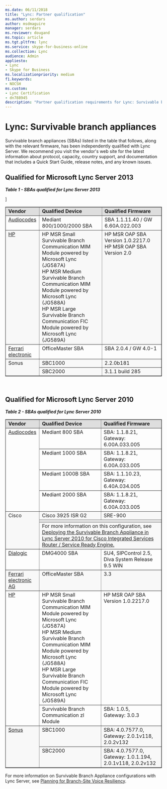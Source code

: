 ```yaml
---
ms.date: 06/11/2018
title: "Lync: Partner qualification"
ms.author: serdars
author: msdmaguire
manager: serdars
ms.reviewer: dougand
ms.topic: article
ms.tgt.pltfrm: lync
ms.service: skype-for-business-online
ms.collection: Lync
audience: Admin
appliesto:
- Lync
- Skype for Business
ms.localizationpriority: medium
f1.keywords:
- NOCSH
ms.custom:
- Lync Certification
- dn788945
description: "Partner qualification requirements for Lync: Survivable branch appliances."
---
```


# Lync: Survivable branch appliances

Survivable branch appliances (SBAs) listed in the table that follows, along with the relevant firmware, has been independently qualified with Lync Server. We recommend you visit the vendor's web site for the latest information about protocol, capacity, country support, and documentation that includes a Quick Start Guide, release notes, and any known issues.

## Qualified for Microsoft Lync Server 2013

***Table 1 - SBAs qualified for Lync Server 2013***
<table border="1" cellpadding="5" cellspacing="" class="grid" width="100%">]
    <colgroup>
        <col width="115" />
        <col width="500" />
        <col width="480" />
    </colgroup>
    <tr align="left" bgcolor="#DEDEDE" valign="top">
        <td><strong>Vendor</strong></td>
        <td><strong>Qualified Device</strong></td>
        <td><strong>Qualified Firmware</strong></td>
    </tr>
    <tr align="left" valign="top">
        <td><a href="https://www.audiocodes.com/">Audiocodes</a></td>
        <td>Mediant 800/1000/2000 SBA</td>
        <td>SBA 1.1.11.40 / GW 6.60A.022.003</td>
    </tr>
    <tr align="left" bgcolor="#F8F8F8" valign="top">
        <td><a href="https://www.hp.com">HP</a></td>
        <td>HP MSR Small Survivable Branch Communication MIM Module powered by Microsoft Lync (JG587A) <br />HP MSR Medium Survivable Branch Communication MIM Module powered by Microsoft Lync (JG588A) <br />HP MSR Large Survivable Branch Communication FIC Module powered by Microsoft Lync (JG589A)</td>
        <td>HP MSR OAP SBA Version 1.0.2217.0<br />HP MSR OAP SBA Version 2.0</td>
    </tr>
    <tr align="left" valign="top">
        <td><a href="https://www.f5.com/partners/technology-alliances/microsoft">Ferrari electronic</a></td>
        <td>OfficeMaster SBA</td>
        <td>SBA 2.0.4 / GW 4.0-1</td>
    </tr>
    <tr align="left" bgcolor="#F8F8F8" valign="top">
        <td rowspan="2">Sonus</td>
        <td>SBC1000</td>
        <td>2.2.0b181</td>
    </tr>
    <tr align="left" bgcolor="#F8F8F8" valign="top">
        <td>SBC2000</td>
        <td>3.1.1 build 285</td>
    </tr>
</table><br/>

## Qualified for Microsoft Lync Server 2010

***Table 2 - SBAs qualified for Lync Server 2010***
<table border="1" cellpadding="5" cellspacing="" class="grid" width="100%">
    <colgroup>
        <col width="115" />
        <col width="500" />
        <col width="480" />
    </colgroup>
    <tr align="left" bgcolor="#DEDEDE" valign="top">
        <td><strong>Vendor</strong></td>
        <td><strong>Qualified Device</strong></td>
        <td><strong>Qualified Firmware</strong></td>
    </tr>
    <tr align="left" valign="top">
        <td rowspan="4"><a href="https://www.audiocodes.com/microsoft">Audiocodes</a></td>
        <td>Mediant 800 SBA</td>
        <td>SBA: 1.1.8.21,<br />Gateway: 6.00A.033.005</td>
    </tr>
    <tr align="left" valign="top">
        <td>Mediant 1000 SBA</td>
        <td>SBA: 1.1.8.21,<br />Gateway: 6.00A.033.005</td>
    </tr>
    <tr align="left" valign="top">
        <td>Mediant 1000B SBA</td>
        <td>SBA: 1.1.10.23,<br />Gateway: 6.40A.034.005</td>
    </tr>
    <tr align="left" valign="top">
        <td>Mediant 2000 SBA</td>
        <td>SBA: 1.1.8.21,<br />Gateway: 6.00A.033.005</td>
    </tr>
    <tr align="left" bgcolor="#F8F8F8" valign="top">
        <td rowspan="3">Cisco</td>
        <td>Cisco 3925 ISR G2</td>
        <td>SRE-900</td>
    </tr>
    <tr>
        <td colspan="2"> </td>
    </tr>
    <tr align="left" bgcolor="#F8F8F8" valign="top">
        <td colspan="2">For more information on this configuration, see <a href="https://www.microsoft.com/download/confirmation.aspx?id=28555">Deploying the Survivable Branch Appliance in Lync Server 2010 for Cisco Integrated Services Router / Service Ready Engine.</a></td>
    </tr>
    <tr align="left" valign="top">
        <td><a href="https://www.dialogic.com/solutions">Dialogic</a></td>
        <td>DMG4000 SBA</td>
        <td>SU4, SIPControl 2.5, <br />Diva System Release 9.5 WIN</td>
    </tr>
    <tr align="left" bgcolor="#F8F8F8" valign="top">
        <td><a href="http://www.mediagateway.de/">Ferrari electronic AG</a></td>
        <td>OfficeMaster SBA</td>
        <td>3.3</td>
    </tr>
    <tr align="left" valign="top">
        <td rowspan="2"><a href="https://www.extremenetworks.com/">HP</a></td>
        <td>HP MSR Small Survivable Branch Communication MIM Module powered by Microsoft Lync (JG587A)<br />HP MSR Medium Survivable Branch Communication MIM Module powered by Microsoft Lync (JG588A)<br />HP MSR Large Survivable Branch Communication FIC Module powered by Microsoft Lync (JG589A)</td>
        <td>HP MSR OAP SBA Version 1.0.2217.0</td>
    </tr>
    <tr align="left" valign="top">
        <td>Survivable Branch Communication zl Module</td>
        <td>SBA: 1.0.5,<br />Gateway: 3.0.3</td>
    </tr>
    <tr align="left" bgcolor="#F8F8F8" valign="top">
        <td rowspan="2"><a href="https://ribboncommunications.com/">Sonus</a></td>
        <td>SBC1000</td>
        <td>SBA: 4.0.7577.0, <br />Gateway: 2.0.1v118, 2.0.2v132</td>
    </tr>
    <tr align="left" bgcolor="#F8F8F8" valign="top">
        <td>SBC2000</td>
        <td>SBA: 4.0.7577.0, <br />Gateway: 1.0.1.194, 2.0.1v118, 2.0.2v132</td>
    </tr>
</table>

For more information on Survivable Branch Appliance configurations with Lync Server, see <a href="/previous-versions/office/lync-server-2013/lync-server-2013-planning-for-branch-site-voice-resiliency">Planning for Branch-Site Voice Resiliency</a>.<!-- 2013 content yet to migrate  -->

